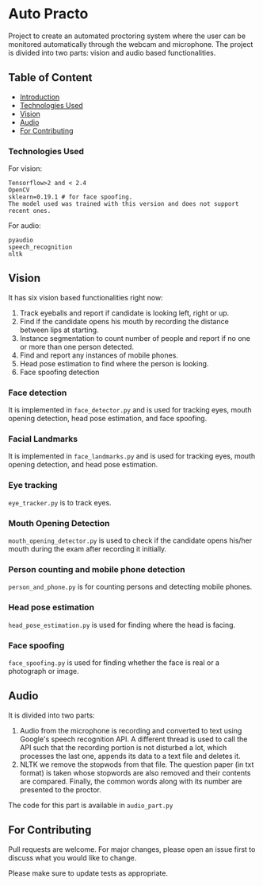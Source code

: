 # Auto Practo

Project to create an automated proctoring system where the user can be monitored automatically through the webcam and microphone. The project is divided into two parts: vision and audio based functionalities.

## Table of Content

 - [Introduction](https://github.com/jiyauppal/face-mask-detector#Auto_Practo)
 - [Technologies Used](https://github.com/jiyauppal/face-mask-detector#Technologies_Used)
 - [Vision](https://github.com/jiyauppal/face-mask-detector#Vision)
 - [Audio](https://github.com/jiyauppal/face-mask-detector#Audio)
 - [For Contributing](https://github.com/jiyauppal/face-mask-detector#For-Contributing)
 
### Technologies Used

For vision:
```
Tensorflow>2 and < 2.4
OpenCV
sklearn=0.19.1 # for face spoofing. 
The model used was trained with this version and does not support recent ones.
```
For audio:
```
pyaudio
speech_recognition
nltk
```

## Vision

It has six vision based functionalities right now:
1. Track eyeballs and report if candidate is looking left, right or up.
2. Find if the candidate opens his mouth by recording the distance between lips at starting.
3. Instance segmentation to count number of people and report if no one or more than one person detected.
4. Find and report any instances of mobile phones.
5. Head pose estimation to find where the person is looking.
6. Face spoofing detection

### Face detection
It is implemented in `face_detector.py` and is used for tracking eyes, mouth opening detection, head pose estimation, and face spoofing.

### Facial Landmarks
It is implemented in `face_landmarks.py` and is used for tracking eyes, mouth opening detection, and head pose estimation.

### Eye tracking
`eye_tracker.py` is to track eyes.


### Mouth Opening Detection
`mouth_opening_detector.py` is used to check if the candidate opens his/her mouth during the exam after recording it initially. 


### Person counting and mobile phone detection
`person_and_phone.py` is for counting persons and detecting mobile phones.


### Head pose estimation
`head_pose_estimation.py` is used for finding where the head is facing.


### Face spoofing
`face_spoofing.py` is used for finding whether the face is real or a photograph or image.


## Audio
It is divided into two parts:
1. Audio from the microphone is recording and converted to text using Google's speech recognition API. A different thread is used to call the API such that the recording portion is not disturbed a lot, which processes the last one, appends its data to a text file and deletes it.
2. NLTK we remove the stopwods from that file. The question paper (in txt format) is taken whose stopwords are also removed and their contents are compared. Finally, the common words along with its number are presented to the proctor.

The code for this part is available in `audio_part.py`

## For Contributing
Pull requests are welcome. For major changes, please open an issue first to discuss what you would like to change.

Please make sure to update tests as appropriate.

